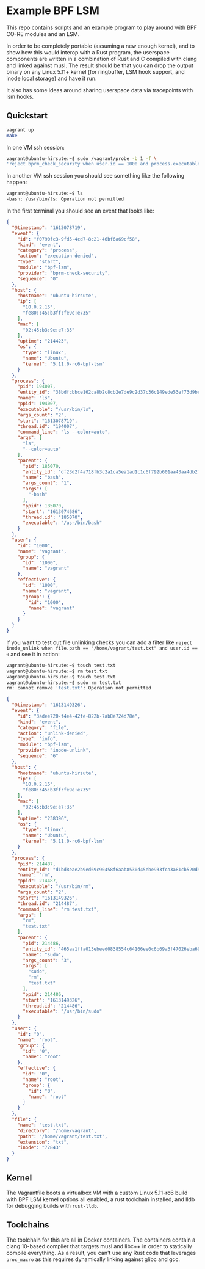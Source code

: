# Example BPF LSM

This repo contains scripts and an example program to play around with BPF CO-RE modules and an LSM.

In order to be completely portable (assuming a new enough kernel), and to show how this would interop with a Rust program, the userspace components are written in a combination of Rust and C compiled with clang and linked against musl. The result should be that you can drop the output binary on any Linux 5.11+ kernel (for ringbuffer, LSM hook support, and inode local storage) and have it run.

It also has some ideas around sharing userspace data via tracepoints with lsm hooks.

## Quickstart

```bash
vagrant up
make
```

In one VM ssh session:

```bash
vagrant@ubuntu-hirsute:~$ sudo /vagrant/probe -b 1 -f \
'reject bprm_check_security when user.id == 1000 and process.executable == "/usr/bin/ls"'
```

In another VM ssh session you should see something like the following happen:

```bash
vagrant@ubuntu-hirsute:~$ ls
-bash: /usr/bin/ls: Operation not permitted
```

In the first terminal you should see an event that looks like:

```json
{
  "@timestamp": "1613078719",
  "event": {
    "id": "f0790fc3-9fd5-4cd7-8c21-46bf6a69cf58",
    "kind": "event",
    "category": "process",
    "action": "execution-denied",
    "type": "start",
    "module": "bpf-lsm",
    "provider": "bprm-check-security",
    "sequence": "0"
  },
  "host": {
    "hostname": "ubuntu-hirsute",
    "ip": [
      "10.0.2.15",
      "fe80::45:b3ff:fe9e:e735"
    ],
    "mac": [
      "02:45:b3:9e:e7:35"
    ],
    "uptime": "214423",
    "os": {
      "type": "linux",
      "name": "Ubuntu",
      "kernel": "5.11.0-rc6-bpf-lsm"
    }
  },
  "process": {
    "pid": 194007,
    "entity_id": "38bdfcbbce162ca8b2c8cb2e7de9c2d37c36c149ede53ef73d9befec4bcae7ca",
    "name": "ls",
    "ppid": 194007,
    "executable": "/usr/bin/ls",
    "args_count": "2",
    "start": "1613078719",
    "thread.id": "194007",
    "command_line": "ls --color=auto",
    "args": [
      "ls",
      "--color=auto"
    ],
    "parent": {
      "pid": 185070,
      "entity_id": "df23d2f4a718fb3c2a1ca5ea1ad1c1c6f792b601aa43aa4db2fd774d39d808cf",
      "name": "bash",
      "args_count": "1",
      "args": [
        "-bash"
      ],
      "ppid": 185070,
      "start": "1613074686",
      "thread.id": "185070",
      "executable": "/usr/bin/bash"
    }
  },
  "user": {
    "id": "1000",
    "name": "vagrant",
    "group": {
      "id": "1000",
      "name": "vagrant"
    },
    "effective": {
      "id": "1000",
      "name": "vagrant",
      "group": {
        "id": "1000",
        "name": "vagrant"
      }
    }
  }
}
```

If you want to test out file unlinking checks you can add a filter like `reject inode_unlink when file.path == "/home/vagrant/test.txt" and user.id == 0` and see it in action:

```bash
vagrant@ubuntu-hirsute:~$ touch test.txt
vagrant@ubuntu-hirsute:~$ rm test.txt
vagrant@ubuntu-hirsute:~$ touch test.txt
vagrant@ubuntu-hirsute:~$ sudo rm test.txt
rm: cannot remove 'test.txt': Operation not permitted
```

```json
{
  "@timestamp": "1613149326",
  "event": {
    "id": "3adee720-f4e4-42fe-822b-7ab8e724d78e",
    "kind": "event",
    "category": "file",
    "action": "unlink-denied",
    "type": "info",
    "module": "bpf-lsm",
    "provider": "inode-unlink",
    "sequence": "6"
  },
  "host": {
    "hostname": "ubuntu-hirsute",
    "ip": [
      "10.0.2.15",
      "fe80::45:b3ff:fe9e:e735"
    ],
    "mac": [
      "02:45:b3:9e:e7:35"
    ],
    "uptime": "238396",
    "os": {
      "type": "linux",
      "name": "Ubuntu",
      "kernel": "5.11.0-rc6-bpf-lsm"
    }
  },
  "process": {
    "pid": 214487,
    "entity_id": "d1bd8eae2b9ed69c90458f6aab8530d45ebe933fca3a81cb520d99289fd89ba2",
    "name": "rm",
    "ppid": 214487,
    "executable": "/usr/bin/rm",
    "args_count": "2",
    "start": "1613149326",
    "thread.id": "214487",
    "command_line": "rm test.txt",
    "args": [
      "rm",
      "test.txt"
    ],
    "parent": {
      "pid": 214486,
      "entity_id": "465aa1ffa013ebeed0838554c64166ee0c6b69a3f47026eba69f866e9e732831",
      "name": "sudo",
      "args_count": "3",
      "args": [
        "sudo",
        "rm",
        "test.txt"
      ],
      "ppid": 214486,
      "start": "1613149326",
      "thread.id": "214486",
      "executable": "/usr/bin/sudo"
    }
  },
  "user": {
    "id": "0",
    "name": "root",
    "group": {
      "id": "0",
      "name": "root"
    },
    "effective": {
      "id": "0",
      "name": "root",
      "group": {
        "id": "0",
        "name": "root"
      }
    }
  },
  "file": {
    "name": "test.txt",
    "directory": "/home/vagrant",
    "path": "/home/vagrant/test.txt",
    "extension": "txt",
    "inode": "72843"
  }
}
```

## Kernel

The Vagrantfile boots a virtualbox VM with a custom Linux 5.11-rc6 build with BPF LSM kernel options
all enabled, a rust toolchain installed, and lldb for debugging builds with `rust-lldb`.

## Toolchains

The toolchain for this are all in Docker containers. The containers contain a clang 10-based compiler
that targets musl and libc++ in order to statically compile everything. As a result, you can't use any
Rust code that leverages `proc_macro` as this requires dynamically linking against glibc and gcc.
